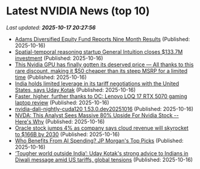 # Latest NVIDIA News (top 10)
_Last updated: **2025-10-17 20:27:56**_

- [Adams Diversified Equity Fund Reports Nine Month Results](https://www.globenewswire.com/news-release/2025/10/16/3168315/0/en/Adams-Diversified-Equity-Fund-Reports-Nine-Month-Results.html) (Published: 2025-10-16)
- [Spatial-temporal reasoning startup General Intuition closes $133.7M investment](https://siliconangle.com/2025/10/16/spatial-temporal-reasoning-startup-general-intuition-closes-133-7m-investment/) (Published: 2025-10-16)
- [This Nvidia GPU has finally gotten its deserved price — All thanks to this rare discount, making it $50 cheaper than its steep MSRP for a limited time](https://www.windowscentral.com/hardware/gpus/this-nvidia-gpu-has-finally-gotten-its-deserved-price-all-thanks-to-this-rare-discount-making-it-usd50-cheaper-than-its-steep-msrp-for-a-limited-time) (Published: 2025-10-16)
- [India holds limited leverage in its tariff negotiations with the United States, says Uday Kotak](https://economictimes.indiatimes.com/news/india/india-holds-limited-leverage-in-its-tariff-negotiations-with-the-united-states-says-uday-kotak/articleshow/124613793.cms) (Published: 2025-10-16)
- [Faster, higher, further thanks to OC: Lenovo LOQ 17 RTX 5070 gaming laptop review](https://www.notebookcheck.net/Faster-higher-further-thanks-to-OC-Lenovo-LOQ-17-RTX-5070-gaming-laptop-review.1139998.0.html) (Published: 2025-10-16)
- [nvidia-dali-nightly-cuda120 1.53.0.dev20251016](https://pypi.org/project/nvidia-dali-nightly-cuda120/1.53.0.dev20251016/) (Published: 2025-10-16)
- [NVDA: This Analyst Sees Massive 80% Upside For Nvidia Stock -- Here's Why](https://finance.yahoo.com/news/nvda-analyst-sees-massive-80-183637187.html) (Published: 2025-10-16)
- [Oracle stock jumps 4% as company says cloud revenue will skyrocket to $166B by 2030](https://finance.yahoo.com/news/oracle-stock-jumps-4-as-company-says-cloud-revenue-will-skyrocket-to-166b-by-2030-182501729.html) (Published: 2025-10-16)
- [Who Benefits From AI Spending? JP Morgan's Top Picks](https://biztoc.com/x/e82cebfaa8be332e) (Published: 2025-10-16)
- [‘Tougher world outside India’: Uday Kotak's strong advice to Indians in Diwali message amid US tariffs, global tensions](https://www.livemint.com/companies/people/tougher-world-outside-india-uday-kotaks-strong-advice-to-indians-in-diwali-message-amid-us-tariffs-global-tensions-11760633147668.html) (Published: 2025-10-16)
